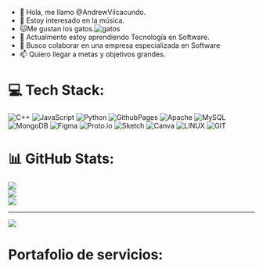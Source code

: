 - 👋 Hola, me llamo @AndrewVilcacundo.
- 👀 Estoy interesado en la música.
- 🐱Me gustan los gatos.![gatos](https://user-images.githubusercontent.com/117743120/200583246-d02d7adc-e362-46f8-a0c0-a44c7e218c58.jpg)
- 🌱 Actualmente estoy aprendiendo Tecnología en Software.
- 💞️ Busco colaborar en una empresa especializada en Software
- 📫 Quiero llegar a metas y objetivos grandes.
# 💻 Tech Stack:
![C++](https://img.shields.io/badge/c++-%2300599C.svg?style=for-the-badge&logo=c%2B%2B&logoColor=white) ![JavaScript](https://img.shields.io/badge/javascript-%23323330.svg?style=for-the-badge&logo=javascript&logoColor=%23F7DF1E) ![Python](https://img.shields.io/badge/python-3670A0?style=for-the-badge&logo=python&logoColor=ffdd54) ![GithubPages](https://img.shields.io/badge/github%20pages-121013?style=for-the-badge&logo=github&logoColor=white) ![Apache](https://img.shields.io/badge/apache-%23D42029.svg?style=for-the-badge&logo=apache&logoColor=white) ![MySQL](https://img.shields.io/badge/mysql-%2300000f.svg?style=for-the-badge&logo=mysql&logoColor=white) ![MongoDB](https://img.shields.io/badge/MongoDB-%234ea94b.svg?style=for-the-badge&logo=mongodb&logoColor=white) ![Figma](https://img.shields.io/badge/figma-%23F24E1E.svg?style=for-the-badge&logo=figma&logoColor=white) ![Proto.io](https://img.shields.io/badge/Proto.io-161637?style=for-the-badge&logo=proto.io&logoColor=00e5ff) ![Sketch](https://img.shields.io/badge/Sketch-FFB387?style=for-the-badge&logo=sketch&logoColor=black) ![Canva](https://img.shields.io/badge/Canva-%2300C4CC.svg?style=for-the-badge&logo=Canva&logoColor=white) ![LINUX](https://img.shields.io/badge/Linux-FCC624?style=for-the-badge&logo=linux&logoColor=black) ![GIT](https://img.shields.io/badge/Git-fc6d26?style=for-the-badge&logo=git&logoColor=white)
# 📊 GitHub Stats:
![](https://github-readme-stats.vercel.app/api?username=AndrewVilcacundo&theme=dark&hide_border=false&include_all_commits=false&count_private=false)<br/>
![](https://github-readme-streak-stats.herokuapp.com/?user=AndrewVilcacundo&theme=dark&hide_border=false)<br/>
![](https://github-readme-stats.vercel.app/api/top-langs/?username=AndrewVilcacundo&theme=dark&hide_border=false&include_all_commits=false&count_private=false&layout=compact)

---
[![](https://visitcount.itsvg.in/api?id=AndrewVilcacundo&icon=0&color=0)](https://visitcount.itsvg.in)

<!-- Proudly created with GPRM ( https://gprm.itsvg.in ) -->

# Portafolio de servicios:


